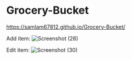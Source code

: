 
# Grocery-Bucket
https://samlam67812.github.io/Grocery-Bucket/

Add item:
![Screenshot (28)](https://user-images.githubusercontent.com/90791465/171013093-06260a9c-7ce3-491a-aeeb-214789aa8388.png)


Edit item:
![Screenshot (30)](https://user-images.githubusercontent.com/90791465/171013140-d203a133-62ac-40a0-9525-05e14d04cdcf.png)
